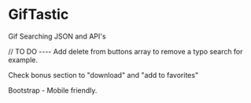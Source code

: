 # GifTastic
Gif Searching JSON and API's



// TO DO ---- 
Add delete from buttons array to remove a typo search for example. 

Check bonus section to "download" and "add to favorites"

Bootstrap - Mobile friendly. 
